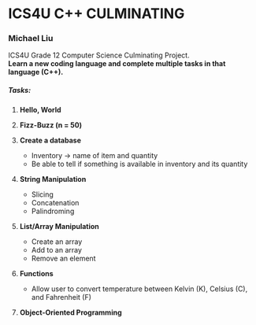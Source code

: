 # ICS4U C++ CULMINATING

### **Michael Liu**  
ICS4U Grade 12 Computer Science Culminating Project.  
**Learn a new coding language and complete multiple tasks in that language (C++).**

##### Tasks:
1. **Hello, World**

2. **Fizz-Buzz (n = 50)**

3. **Create a database**  
   - Inventory → name of item and quantity  
   - Be able to tell if something is available in inventory and its quantity

4. **String Manipulation**  
   - Slicing  
   - Concatenation  
   - Palindroming

5. **List/Array Manipulation**  
   - Create an array  
   - Add to an array  
   - Remove an element

6. **Functions**  
   - Allow user to convert temperature between Kelvin (K), Celsius (C), and Fahrenheit (F)

7. **Object-Oriented Programming**
